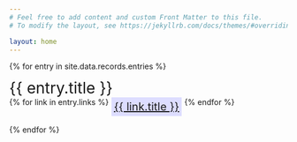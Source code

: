 ```yaml
---
# Feel free to add content and custom Front Matter to this file.
# To modify the layout, see https://jekyllrb.com/docs/themes/#overriding-theme-defaults

layout: home
---
```


<style>
.entry {
    margin-bottom: 1rem;
}

.links {
    display: flex;
    flex-direction: row;
    flex-wrap: wrap;
    justify-content: stretch;
}

.heading {
    font-size: 28px;
}

div.link {
    font-size: 20px;
    margin: 0.3rem;
    width: 100%;
}

span.link {
    padding: 0.3rem;
    background-color: #ddf;
}
</style>

{% for entry in site.data.records.entries %}
<div class="entry">
    <span class="heading">{{ entry.title }}</span>
    <div class="links">
    {% for link in entry.links %}
        <a href="{{ link.url }}">
            <div class="link">
                <span class="link">{{ link.title }}</span>
            </div>
        </a>
    {% endfor %}
    </div>
</div>
{% endfor %}
